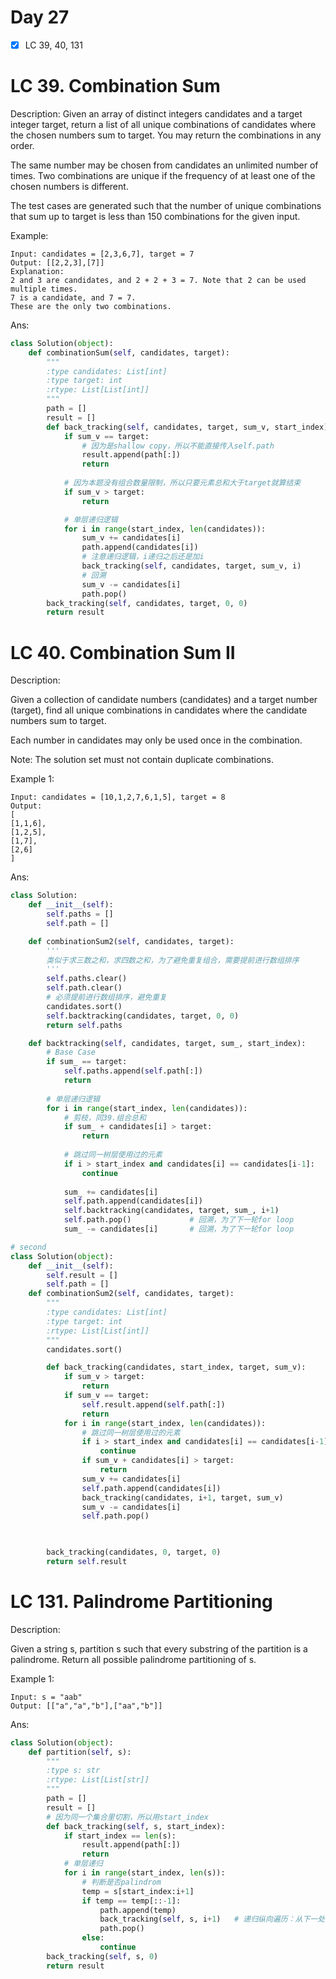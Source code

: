 # Day 27

- [x] LC 39, 40, 131

# LC 39. Combination Sum

Description: 
Given an array of distinct integers candidates and a target integer target, return a list of all unique combinations of candidates where the chosen numbers sum to target. You may return the combinations in any order.

The same number may be chosen from candidates an unlimited number of times. Two combinations are unique if the  frequency of at least one of the chosen numbers is different.

The test cases are generated such that the number of unique combinations that sum up to target is less than 150 combinations for the given input.


Example:
```
Input: candidates = [2,3,6,7], target = 7
Output: [[2,2,3],[7]]
Explanation:
2 and 3 are candidates, and 2 + 2 + 3 = 7. Note that 2 can be used multiple times.
7 is a candidate, and 7 = 7.
These are the only two combinations.
```


Ans:

```py
class Solution(object):
    def combinationSum(self, candidates, target):
        """
        :type candidates: List[int]
        :type target: int
        :rtype: List[List[int]]
        """
        path = []
        result = []
        def back_tracking(self, candidates, target, sum_v, start_index):
            if sum_v == target:
                # 因为是shallow copy，所以不能直接传入self.path
                result.append(path[:])
                return
                
            # 因为本题没有组合数量限制，所以只要元素总和大于target就算结束
            if sum_v > target:
                return

            # 单层递归逻辑 
            for i in range(start_index, len(candidates)):
                sum_v += candidates[i]
                path.append(candidates[i])
                # 注意递归逻辑，i递归之后还是加i
                back_tracking(self, candidates, target, sum_v, i)
                # 回溯
                sum_v -= candidates[i]
                path.pop()
        back_tracking(self, candidates, target, 0, 0)
        return result
```

# LC 40. Combination Sum II

Description: 

Given a collection of candidate numbers (candidates) and a target number (target), find all unique combinations in candidates where the candidate numbers sum to target.

Each number in candidates may only be used once in the combination.

Note: The solution set must not contain duplicate combinations.

Example 1:
```
Input: candidates = [10,1,2,7,6,1,5], target = 8
Output: 
[
[1,1,6],
[1,2,5],
[1,7],
[2,6]
]
```

Ans:

```py
class Solution:
    def __init__(self):
        self.paths = []
        self.path = []

    def combinationSum2(self, candidates, target):
        '''
        类似于求三数之和，求四数之和，为了避免重复组合，需要提前进行数组排序
        '''
        self.paths.clear()
        self.path.clear()
        # 必须提前进行数组排序，避免重复
        candidates.sort()
        self.backtracking(candidates, target, 0, 0)
        return self.paths

    def backtracking(self, candidates, target, sum_, start_index):
        # Base Case
        if sum_ == target:
            self.paths.append(self.path[:])
            return
        
        # 单层递归逻辑
        for i in range(start_index, len(candidates)):
            # 剪枝，同39.组合总和
            if sum_ + candidates[i] > target:
                return
            
            # 跳过同一树层使用过的元素
            if i > start_index and candidates[i] == candidates[i-1]:
                continue
            
            sum_ += candidates[i]
            self.path.append(candidates[i])
            self.backtracking(candidates, target, sum_, i+1)
            self.path.pop()             # 回溯，为了下一轮for loop
            sum_ -= candidates[i]       # 回溯，为了下一轮for loop

# second
class Solution(object):
    def __init__(self):
        self.result = []
        self.path = []
    def combinationSum2(self, candidates, target):
        """
        :type candidates: List[int]
        :type target: int
        :rtype: List[List[int]]
        """
        candidates.sort()

        def back_tracking(candidates, start_index, target, sum_v):
            if sum_v > target:
                return
            if sum_v == target:
                self.result.append(self.path[:])
                return
            for i in range(start_index, len(candidates)):
                # 跳过同一树层使用过的元素
                if i > start_index and candidates[i] == candidates[i-1]:
                    continue
                if sum_v + candidates[i] > target:
                    return
                sum_v += candidates[i]
                self.path.append(candidates[i])
                back_tracking(candidates, i+1, target, sum_v)
                sum_v -= candidates[i]
                self.path.pop()
            


        back_tracking(candidates, 0, target, 0)
        return self.result
```

# LC 131. Palindrome Partitioning

Description:

Given a string s, partition s such that every substring of the partition is a palindrome. Return all possible palindrome partitioning of s.


Example 1:

```
Input: s = "aab"
Output: [["a","a","b"],["aa","b"]]
```

Ans:

```py
class Solution(object):
    def partition(self, s):
        """
        :type s: str
        :rtype: List[List[str]]
        """
        path = []
        result = []
        # 因为同一个集合里切割，所以用start_index
        def back_tracking(self, s, start_index):
            if start_index == len(s):
                result.append(path[:])
                return
            # 单层递归
            for i in range(start_index, len(s)):
                # 判断是否palindrom
                temp = s[start_index:i+1]
                if temp == temp[::-1]:
                    path.append(temp)
                    back_tracking(self, s, i+1)   # 递归纵向遍历：从下一处进行切割，判断其余是否仍为回文串
                    path.pop()
                else:
                    continue    
        back_tracking(self, s, 0)
        return result
```

